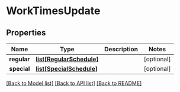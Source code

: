 # WorkTimesUpdate

## Properties
Name | Type | Description | Notes
------------ | ------------- | ------------- | -------------
**regular** | [**list[RegularSchedule]**](RegularSchedule.md) |  | [optional] 
**special** | [**list[SpecialSchedule]**](SpecialSchedule.md) |  | [optional] 

[[Back to Model list]](../README.md#documentation-for-models) [[Back to API list]](../README.md#documentation-for-api-endpoints) [[Back to README]](../README.md)

